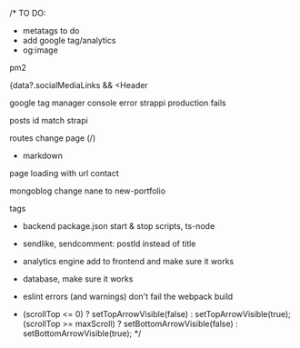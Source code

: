 /*
TO DO:
- metatags to do
- add google tag/analytics
- og:image

pm2

{data?.socialMediaLinks && <Header

google tag manager console error
strappi production fails

posts id match strapi

routes change page (/)
- markdown

page loading with url
contact

mongoblog change nane to new-portfolio

tags

- backend package.json start & stop scripts, ts-node

- sendlike, sendcomment: postId instead of title
- analytics engine add to frontend and make sure it works
- database, make sure it works

- eslint errors (and warnings) don't fail the webpack build

- (scrollTop <= 0) ? setTopArrowVisible(false) : setTopArrowVisible(true);
(scrollTop >= maxScroll) ? setBottomArrowVisible(false) : setBottomArrowVisible(true);
*/